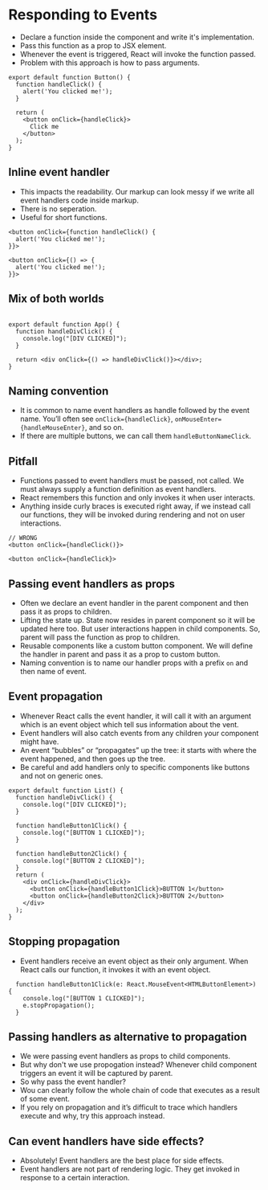 # Responding to Events

- Declare a function inside the component and write it's implementation.
- Pass this function as a prop to JSX element.
- Whenever the event is triggered, React will invoke the function passed.
- Problem with this approach is how to pass arguments.

```tsx
export default function Button() {
  function handleClick() {
    alert('You clicked me!');
  }

  return (
    <button onClick={handleClick}>
      Click me
    </button>
  );
}

```

## Inline event handler

- This impacts the readability. Our markup can look messy if we write all event handlers code inside markup.
- There is no seperation.
- Useful for short functions.

```tsx
<button onClick={function handleClick() {
  alert('You clicked me!');
}}>

<button onClick={() => {
  alert('You clicked me!');
}}>
```

## Mix of both worlds

```tsx

export default function App() {
  function handleDivClick() {
    console.log("[DIV CLICKED]");
  }

  return <div onClick={() => handleDivClick()}></div>;
}
```

## Naming convention

- It is common to name event handlers as handle followed by the event name. You’ll often see `onClick={handleClick}`, `onMouseEnter={handleMouseEnter}`, and so on.
- If there are multiple buttons, we can call them `handleButtonNameClick`.


## Pitfall

- Functions passed to event handlers must be passed, not called. We must always supply a function definition as event handlers.
- React remembers this function and only invokes it when user interacts.
- Anything inside curly braces is executed right away, if we instead call our functions, they will be invoked during rendering and not on user interactions.

```tsx
// WRONG
<button onClick={handleClick()}>

<button onClick={handleClick}>	
```


## Passing event handlers as props 

- Often we declare an event handler in the parent component and then pass it as props to children.
- Lifting the state up. State now resides in parent component so it will be updated here too. But user interactions happen in child components. So, parent will pass the function as prop to children.
- Reusable components like a custom button component. We will define the handler in parent and pass it as a prop to custom button.
- Naming convention is to name our handler props with a prefix `on` and then name of event. 

## Event propagation 

- Whenever React calls the event handler, it will call it with an argument which is an event object which tell sus information about the vent.
- Event handlers will also catch events from any children your component might have.
- An event “bubbles” or “propagates” up the tree: it starts with where the event happened, and then goes up the tree.
- Be careful and add handlers only to specific components like buttons and not on generic ones.

```tsx
export default function List() {
  function handleDivClick() {
    console.log("[DIV CLICKED]");
  }

  function handleButton1Click() {
    console.log("[BUTTON 1 CLICKED]");
  }

  function handleButton2Click() {
    console.log("[BUTTON 2 CLICKED]");
  }
  return (
    <div onClick={handleDivClick}>
      <button onClick={handleButton1Click}>BUTTON 1</button>
      <button onClick={handleButton2Click}>BUTTON 2</button>
    </div>
  );
}

```

## Stopping propagation 

- Event handlers receive an event object as their only argument. When React calls our function, it invokes it with an event object.

```tsx
  function handleButton1Click(e: React.MouseEvent<HTMLButtonElement>) {
    console.log("[BUTTON 1 CLICKED]");
    e.stopPropagation();
  }
```

## Passing handlers as alternative to propagation 

- We were passing event handlers as props to child components.
- But why don't we use propogation instead? Whenever child component triggers an event it will be captured by parent.
- So why pass the event handler?
- Wou can clearly follow the whole chain of code that executes as a result of some event.
- If you rely on propagation and it’s difficult to trace which handlers execute and why, try this approach instead.


## Can event handlers have side effects? 

- Absolutely! Event handlers are the best place for side effects.
- Event handlers are not part of rendering logic. They get invoked in response to a certain interaction.
